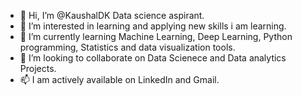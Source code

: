 - 👋 Hi, I’m @KaushalDK Data science aspirant.
- 👀 I’m interested in learning and applying new skills i am learning.
- 🌱 I’m currently learning Machine Learning, Deep Learning, Python programming, Statistics and data visualization tools.
- 💞️ I’m looking to collaborate on Data Scienece and Data analytics Projects.
- 📫 I am actively available on LinkedIn and Gmail.

<!---
KaushalDK/KaushalDK is a ✨ special ✨ repository because its `README.md` (this file) appears on your GitHub profile.
You can click the Preview link to take a look at your changes.
--->
